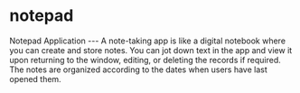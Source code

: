 # notepad
Notepad Application --- A note-taking app is like a digital notebook where you can create and store notes. You can jot down text in the app and view it upon returning to the window, editing, or deleting the records if required. The notes are organized according to the dates when users have last opened them.
